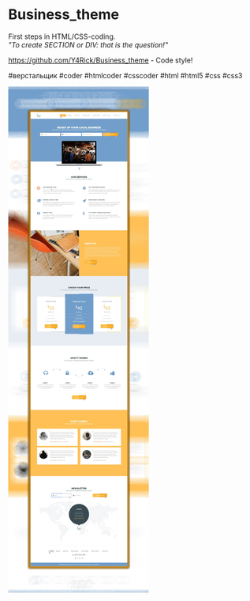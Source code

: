# Business_theme
First steps in HTML/CSS-coding.<br>
*"To create SECTION or DIV: that is the question!"*<br>

https://github.com/Y4Rick/Business_theme - Code style!

#верстальщик #coder #htmlcoder #csscoder #html #html5 #css #css3

![alt text](https://github.com/Y4Rick/Business_theme/blob/master/business_thene.jpg)
